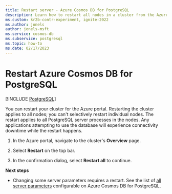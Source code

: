 ```yaml
---
title: Restart server - Azure Cosmos DB for PostgreSQL
description: Learn how to restart all nodes in a cluster from the Azure portal.
ms.custom: kr2b-contr-experiment, ignite-2022
ms.author: jonels
author: jonels-msft
ms.service: cosmos-db
ms.subservice: postgresql
ms.topic: how-to
ms.date: 02/17/2023
---
```


# Restart Azure Cosmos DB for PostgreSQL

[!INCLUDE [PostgreSQL](../includes/appliesto-postgresql.md)]

You can restart your cluster for the Azure portal. Restarting the cluster applies to all nodes; you can't selectively restart
individual nodes. The restart applies to all PostgreSQL server processes in the nodes. Any applications attempting to use the database will experience
connectivity downtime while the restart happens.

1. In the Azure portal, navigate to the cluster's **Overview** page.

1. Select **Restart** on the top bar.
   
1. In the confirmation dialog, select **Restart all** to continue.

**Next steps**

- Changing some server parameters requires a restart. See the list of [all
  server parameters](reference-parameters.md) configurable on
  Azure Cosmos DB for PostgreSQL.
